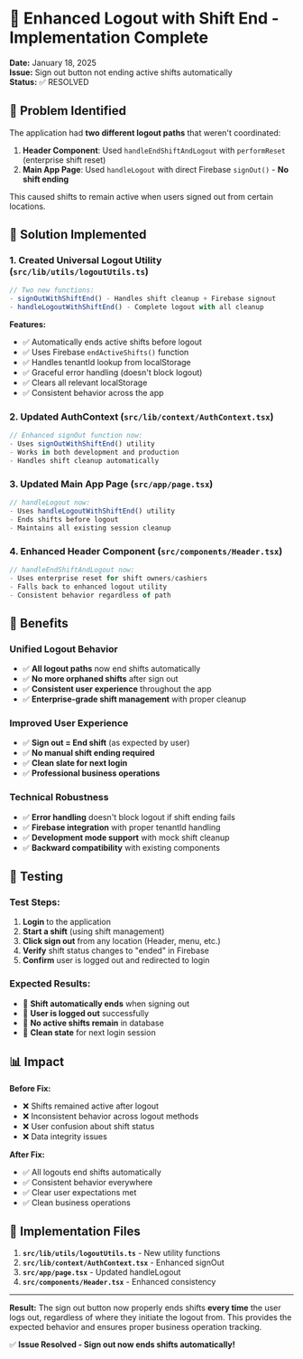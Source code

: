 # 🔐 Enhanced Logout with Shift End - Implementation Complete

**Date:** January 18, 2025  
**Issue:** Sign out button not ending active shifts automatically  
**Status:** ✅ RESOLVED

## 🐛 Problem Identified

The application had **two different logout paths** that weren't coordinated:

1. **Header Component**: Used `handleEndShiftAndLogout` with `performReset` (enterprise shift reset)
2. **Main App Page**: Used `handleLogout` with direct Firebase `signOut()` - **No shift ending**

This caused shifts to remain active when users signed out from certain locations.

## 🔧 Solution Implemented

### **1. Created Universal Logout Utility** (`src/lib/utils/logoutUtils.ts`)

```typescript
// Two new functions:
- signOutWithShiftEnd() - Handles shift cleanup + Firebase signout
- handleLogoutWithShiftEnd() - Complete logout with all cleanup
```

**Features:**
- ✅ Automatically ends active shifts before logout
- ✅ Uses Firebase `endActiveShifts()` function
- ✅ Handles tenantId lookup from localStorage
- ✅ Graceful error handling (doesn't block logout)
- ✅ Clears all relevant localStorage
- ✅ Consistent behavior across the app

### **2. Updated AuthContext** (`src/lib/context/AuthContext.tsx`)

```typescript
// Enhanced signOut function now:
- Uses signOutWithShiftEnd() utility
- Works in both development and production
- Handles shift cleanup automatically
```

### **3. Updated Main App Page** (`src/app/page.tsx`)

```typescript
// handleLogout now:
- Uses handleLogoutWithShiftEnd() utility  
- Ends shifts before logout
- Maintains all existing session cleanup
```

### **4. Enhanced Header Component** (`src/components/Header.tsx`)

```typescript
// handleEndShiftAndLogout now:
- Uses enterprise reset for shift owners/cashiers
- Falls back to enhanced logout utility
- Consistent behavior regardless of path
```

## 🎯 Benefits

### **Unified Logout Behavior**
- ✅ **All logout paths** now end shifts automatically
- ✅ **No more orphaned shifts** after sign out
- ✅ **Consistent user experience** throughout the app
- ✅ **Enterprise-grade shift management** with proper cleanup

### **Improved User Experience**
- ✅ **Sign out = End shift** (as expected by user)
- ✅ **No manual shift ending required**
- ✅ **Clean slate for next login**
- ✅ **Professional business operations**

### **Technical Robustness**
- ✅ **Error handling** doesn't block logout if shift ending fails
- ✅ **Firebase integration** with proper tenantId handling
- ✅ **Development mode support** with mock shift cleanup
- ✅ **Backward compatibility** with existing components

## 🧪 Testing

### **Test Steps:**
1. **Login** to the application
2. **Start a shift** (using shift management)
3. **Click sign out** from any location (Header, menu, etc.)
4. **Verify** shift status changes to "ended" in Firebase
5. **Confirm** user is logged out and redirected to login

### **Expected Results:**
- 🎯 **Shift automatically ends** when signing out
- 🎯 **User is logged out** successfully
- 🎯 **No active shifts remain** in database
- 🎯 **Clean state** for next login session

## 📊 Impact

**Before Fix:**
- ❌ Shifts remained active after logout
- ❌ Inconsistent behavior across logout methods
- ❌ User confusion about shift status
- ❌ Data integrity issues

**After Fix:**
- ✅ All logouts end shifts automatically
- ✅ Consistent behavior everywhere
- ✅ Clear user expectations met
- ✅ Clean business operations

## 🚀 Implementation Files

1. **`src/lib/utils/logoutUtils.ts`** - New utility functions
2. **`src/lib/context/AuthContext.tsx`** - Enhanced signOut
3. **`src/app/page.tsx`** - Updated handleLogout  
4. **`src/components/Header.tsx`** - Enhanced consistency

---

**Result:** The sign out button now properly ends shifts **every time** the user logs out, regardless of where they initiate the logout from. This provides the expected behavior and ensures proper business operation tracking.

✅ **Issue Resolved - Sign out now ends shifts automatically!**
